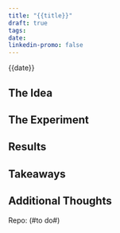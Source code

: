 ```yaml
---
title: "{{title}}"
draft: true
tags: 
date: 
linkedin-promo: false
---
```

{{date}}
## The Idea


## The Experiment


## Results


## Takeaways


## Additional Thoughts



Repo: (#to do#)
